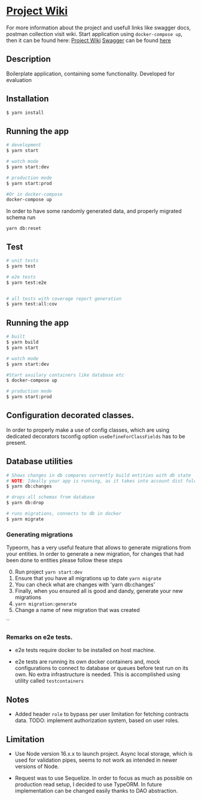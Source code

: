 # [Project Wiki](http://localhost:8080/wiki)
For more information about the project and usefull links like swagger docs, postman collection visit wiki.
Start application using `docker-compose up`, then
it can be found here: [Project Wiki](http://localhost:8080/wiki)
[Swagger](http://localhost:8080/docs) can be found [here](http://localhost:8080/docs)

## Description

Boilerplate application, containing some functionality. Developed for evaluation

## Installation

```bash
$ yarn install
```

## Running the app

```bash
# development
$ yarn start

# watch mode
$ yarn start:dev

# production mode
$ yarn start:prod

#Or in docker-compose
docker-compose up

```

In order to have some randomly generated data, and properly migrated schema run

```
yarn db:reset
```
## Test

```bash
# unit tests
$ yarn test

# e2e tests
$ yarn test:e2e


# all tests with coverage report generation
$ yarn test:all:cov


```

## Running the app

```bash
# built
$ yarn build
$ yarn start

# watch mode
$ yarn start:dev

#Start axuilary containers like database etc
$ docker-compose up

# production mode
$ yarn start:prod
```

## Configuration decorated classes.
In order to properly make a use of config classes, which are using dedicated decorators
tsconfig option `useDefineForClassFields` has to be present.

## Database utilities
```bash
# Shows changes in db compares currently build entities with db state
# NOTE: Ideally your app is running, as it takes into account dist folder
$ yarn db:changes 

# drops all schemas from database
$ yarn db:drop

# runs migrations, connects to db in docker
$ yarn migrate

```
### Generating migrations

 Typeorm, has a very useful feature that allows to generate migrations
from your entities.
In order to generate a new migration, for changes that had been done to entities please follow these steps

0. Run project `yarn start:dev`
1. Ensure that you have all migrations up to date `yarn migrate`
2. You can check what are changes with 'yarn db:changes'
3. Finally, when you ensured all is good and dandy, generate your new migrations
4. `yarn migration:generate`
5. Change a name of new migration that was created


``

### Remarks on e2e tests.
- e2e tests require docker to be installed on host machine.

- e2e tests are running its own docker containers and, mock configurations to
  connect to database or queues before test run on its own. No extra infrastructure
  is needed. This is accomplished using utility called `testcontainers`


## Notes
- Added header `role` to bypass per user limitation for fetching contracts data. TODO: implement authorization system, based on user roles.

## Limitation

- Use Node version 16.x.x to launch project. Async local storage, which is used for validation pipes, seems to not work as intended in newer versions of Node.

- Request was to use Sequelize. In order to focus as much as possible on production read setup, I decided to use TypeORM. In future implementation can be changed easily thanks to DAO abstraction.
